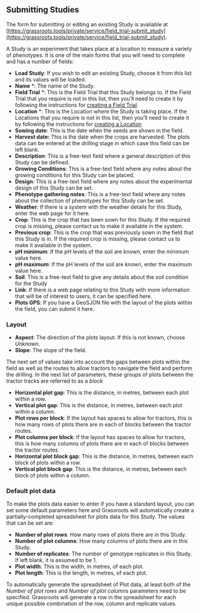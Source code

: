 ## Submitting Studies

The form for submitting or editing an existing Study is available at [https://grassroots.tools/private/service/field_trial-submit_study](https://grassroots.tools/private/service/field_trial-submit_study).

A Study is an experiment that takes place at a location to measure a variety of phenotypes. It is one of the
main forms that you will need to complete and has a number of fields:

 * **Load Study**: If you wish to edit an existing Study, choose it from this list and its values will be loaded.
 * **Name** *: The name of the Study.
 * **Field Trial** *: This is the Field Trial that this Study belongs to. If the Field Trial
      that you require is not in this list, then you’ll need to create it by following the instructions for
      [creating a Field Trial](submit_trial.md).
 * **Location** *: This is the Location where the Study is taking place. If the Locations that
      you require is not in this list, then you’ll need to create it by following the instructions for
       [creating a Location](submit_location.md) 
 * **Sowing date**: This is the date when the seeds are shown in the field.
 * **Harvest date:** This is the date when the crops are harvested. The plots data can be
      entered at the drilling stage in which case this field can be left blank.
 * **Description**: This is a free-text field where a general description of this Study can be
      defined.
 * **Growing Conditions**: This is a free-text field where any notes about the growing
      conditions for this Study can be placed.
 * **Design**: This is a free-text field where any notes about the experimental design of this
      Study can be set. 
 * **Phenotype gathering notes**: This is a free-text field where any notes about the
      collection of phenotypes for this Study can be set.
 * **Weather**: If there is a system with the weather details for this Study, enter the web
      page for it here.
 * **Crop**: This is the crop that has been sown for this Study. If the required crop is
      missing, please contact us to make it available in the system.
 * **Previous crop**: This is the crop that was previously sown in the field that this Study
      is in. If the required crop is missing, please contact us to make it available in the system. 
 * **pH minimum**: If the pH levels of the soil are known, enter the minimum value here.
 * **pH maximum**: If the pH levels of the soil are known, enter the maximum value here.
 * **Soil**: This is a free-text field to give any details about the soil condition for the
      Study
 * **Link**: If there is a web page relating to this Study with more information that will be
      of interest to users, it can be specified here.
  * **Plots GPS**: If you have a GeoSJON file with the layout of the plots within the field, you can submit it here.  

### Layout

 * **Aspect**: The direction of the plots layout. If this is not known, choose *Unknown*. 
 * **Slope**: The slope of the field.
 
The next set of values take into account the gaps between plots within the field as well as the routes to 
allow tractors to navigate the field and perform the drilling. In the next list of parameters, these groups of
plots between the tractor tracks are referred to as a *block*
 
 * **Horizontal plot gap**: This is the distance, in metres, between each plot within a row.
 * **Vertical plot gap**: This is the distance, in metres, between each plot within a column.
 * **Plot rows per block**: If the layout has spaces to allow for tractors, this is how many rows of plots
there are in each of blocks between the tractor routes.
 * **Plot columns per block**: If the layout has spaces to allow for tractors, this is how many columns of plots
there are in each of blocks between the tractor routes.
 * **Horizontal plot block gap**: This is the distance, in metres, between each block of plots within a row.
 * **Vertical plot block gap**: This is the distance, in metres, between each block of plots within a column.

### Default plot data

To make the plots data easier to enter if you have a standard layout, you can set some default parameters
here and Grassroots will automatically create a partially-completed spreadsheet for plots data for this
Study. The values that can be set are:

 * **Number of plot rows**: How many rows of plots there are in this Study.
 * **Number of plot columns**: How many columns of plots there are in this Study.
 * **Number of replicates**: The number of genotype replicates in this Study. If left blank, it is assumed to be 1.
 * **Plot width**: This is the width, in metres, of each plot.
 * **Plot length**: This is the length, in metres, of each plot.

To automatically generate the spreadsheet of Plot data, at least both of the *Number of plot rows* and
*Number of plot columns* parameters need to be specified. Grassroots will generate a row in the
spreadsheet for each unique possible combination of the row, column and replicate values.

